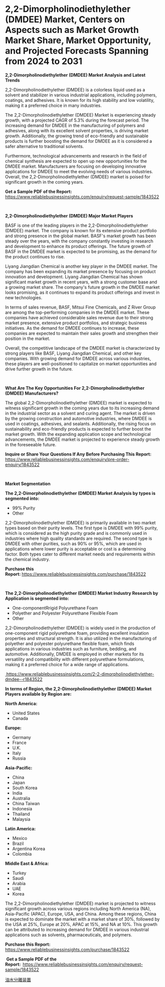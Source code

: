 <p><h1>2,2-Dimorpholinodiethylether (DMDEE) Market, Centers on Aspects such as Market Growth Market Share, Market Opportunity, and Projected Forecasts Spanning from 2024 to 2031</h1></p><p><strong>2,2-Dimorpholinodiethylether (DMDEE) Market Analysis and Latest Trends</strong></p>
<p><p>2,2-Dimorpholinodiethylether (DMDEE) is a colorless liquid used as a solvent and stabilizer in various industrial applications, including polymers, coatings, and adhesives. It is known for its high stability and low volatility, making it a preferred choice in many industries.</p><p>The 2,2-Dimorpholinodiethylether (DMDEE) Market is experiencing steady growth, with a projected CAGR of 5.3% during the forecast period. The increasing demand for DMDEE in the manufacturing of polymers and adhesives, along with its excellent solvent properties, is driving market growth. Additionally, the growing trend of eco-friendly and sustainable products is further boosting the demand for DMDEE as it is considered a safer alternative to traditional solvents.</p><p>Furthermore, technological advancements and research in the field of chemical synthesis are expected to open up new opportunities for the DMDEE market. Manufacturers are focusing on developing innovative applications for DMDEE to meet the evolving needs of various industries. Overall, the 2,2-Dimorpholinodiethylether (DMDEE) market is poised for significant growth in the coming years.</p></p>
<p><strong>Get a Sample PDF of the Report:&nbsp;</strong> <a href="https://www.reliablebusinessinsights.com/enquiry/request-sample/1843522">https://www.reliablebusinessinsights.com/enquiry/request-sample/1843522</a></p>
<p>&nbsp;</p>
<p><strong>2,2-Dimorpholinodiethylether (DMDEE) Major Market Players</strong></p>
<p><p>BASF is one of the leading players in the 2,2-Dimorpholinodiethylether (DMDEE) market. The company is known for its extensive product portfolio and strong presence in the global market. BASF's market growth has been steady over the years, with the company constantly investing in research and development to enhance its product offerings. The future growth of BASF in the DMDEE market is expected to be promising, as the demand for the product continues to rise.</p><p>Liyang Jiangdian Chemical is another key player in the DMDEE market. The company has been expanding its market presence by focusing on product innovation and development. Liyang Jiangdian Chemical has shown significant market growth in recent years, with a strong customer base and a growing market share. The company's future growth in the DMDEE market looks promising, as it continues to expand its product offerings and invest in new technologies.</p><p>In terms of sales revenue, BASF, Mitsui Fine Chemicals, and Z River Group are among the top-performing companies in the DMDEE market. These companies have achieved considerable sales revenue due to their strong market presence, extensive product portfolios, and strategic business initiatives. As the demand for DMDEE continues to increase, these companies are expected to maintain their sales growth and strengthen their position in the market.</p><p>Overall, the competitive landscape of the DMDEE market is characterized by strong players like BASF, Liyang Jiangdian Chemical, and other key companies. With growing demand for DMDEE across various industries, these players are well-positioned to capitalize on market opportunities and drive further growth in the future.</p></p>
<p>&nbsp;</p>
<p><strong>What Are The Key Opportunities For 2,2-Dimorpholinodiethylether (DMDEE) Manufacturers?</strong></p>
<p><p>The global 2,2-Dimorpholinodiethylether (DMDEE) market is expected to witness significant growth in the coming years due to its increasing demand in the industrial sector as a solvent and curing agent. The market is driven by the growing construction and automotive industries, where DMDEE is used in coatings, adhesives, and sealants. Additionally, the rising focus on sustainability and eco-friendly products is expected to further boost the market growth. With the expanding application scope and technological advancements, the DMDEE market is projected to experience steady growth in the foreseeable future.</p></p>
<p><strong>Inquire or Share Your Questions If Any Before Purchasing This Report:</strong> <a href="https://www.reliablebusinessinsights.com/enquiry/pre-order-enquiry/1843522">https://www.reliablebusinessinsights.com/enquiry/pre-order-enquiry/1843522</a></p>
<p>&nbsp;</p>
<p><strong>Market Segmentation</strong></p>
<p><strong>The 2,2-Dimorpholinodiethylether (DMDEE) Market Analysis by types is segmented into:</strong></p>
<p><ul><li>99% Purity</li><li>Other</li></ul></p>
<p><p>2,2-Dimorpholinodiethylether (DMDEE) is primarily available in two market types based on their purity levels. The first type is DMDEE with 99% purity, which is considered as the high purity grade and is commonly used in industries where high quality standards are required. The second type is DMDEE with other purities, such as 90% or 95%, which are used in applications where lower purity is acceptable or cost is a determining factor. Both types cater to different market needs and requirements within the chemical industry.</p></p>
<p><strong>Purchase this Report:&nbsp;</strong><a href="https://www.reliablebusinessinsights.com/purchase/1843522">https://www.reliablebusinessinsights.com/purchase/1843522</a></p>
<p>&nbsp;</p>
<p><strong>The 2,2-Dimorpholinodiethylether (DMDEE) Market Industry Research by Application is segmented into:</strong></p>
<p><ul><li>One-componentRrigid Polyurethane Foam</li><li>Polyether and Polyester Polyurethane Flexible Foam</li><li>Other</li></ul></p>
<p><p>2,2-Dimorpholinodiethylether (DMDEE) is widely used in the production of one-component rigid polyurethane foam, providing excellent insulation properties and structural strength. It is also utilized in the manufacturing of polyether and polyester polyurethane flexible foam, which finds applications in various industries such as furniture, bedding, and automotive. Additionally, DMDEE is employed in other markets for its versatility and compatibility with different polyurethane formulations, making it a preferred choice for a wide range of applications.</p></p>
<p><a href="https://www.reliablebusinessinsights.com/2-2-dimorpholinodiethylether-dmdee--r1843522">&nbsp;https://www.reliablebusinessinsights.com/2-2-dimorpholinodiethylether-dmdee--r1843522</a></p>
<p><strong>In terms of Region, the 2,2-Dimorpholinodiethylether (DMDEE) Market Players available by Region are:</strong></p>
<p>
    <p> <strong> North America: </strong>
        <ul>
            <li>United States</li>
            <li>Canada</li>
        </ul>
        </p> 
    <p> <strong> Europe: </strong>
        <ul>
            <li>Germany</li>
            <li>France</li>
            <li>U.K.</li>
            <li>Italy</li>
            <li>Russia</li>
        </ul>
        </p> 
    <p> <strong> Asia-Pacific: </strong>
        <ul>
            <li>China</li>
            <li>Japan</li>
            <li>South Korea</li>
            <li>India</li>
            <li>Australia</li>
            <li>China Taiwan</li>
            <li>Indonesia</li>
            <li>Thailand</li>
            <li>Malaysia</li>
        </ul>
        </p> 
    <p> <strong> Latin America: </strong>
        <ul>
            <li>Mexico</li>
            <li>Brazil</li>
            <li>Argentina Korea</li>
            <li>Colombia</li>
        </ul>
        </p> 
    <p> <strong> Middle East & Africa: </strong>
        <ul>
            <li>Turkey</li>
            <li>Saudi</li>
            <li>Arabia</li>
            <li>UAE</li>
            <li>Korea</li>
        </ul>
    </p>
    </p>
<p><p>The 2,2-Dimorpholinodiethylether (DMDEE) market is projected to witness significant growth across various regions including North America (NA), Asia-Pacific (APAC), Europe, USA, and China. Among these regions, China is expected to dominate the market with a market share of 30%, followed by the USA at 25%, Europe at 20%, APAC at 15%, and NA at 10%. This growth can be attributed to increasing demand for DMDEE in various industrial applications such as solvents, pharmaceuticals, and polymers.</p></p>
<p><strong>Purchase this Report: </strong><a href="https://www.reliablebusinessinsights.com/purchase/1843522">https://www.reliablebusinessinsights.com/purchase/1843522</a></p>
<p>&nbsp;<strong>Get a Sample PDF of the Report:&nbsp;&nbsp;</strong><a href="https://www.reliablebusinessinsights.com/enquiry/request-sample/1843522">https://www.reliablebusinessinsights.com/enquiry/request-sample/1843522</a></p>
<p><strong></strong></p>
<p><p><a href="https://medium.com/@hiramzulauf/%E6%B2%B9%E6%B0%B4%E5%88%86%E9%9B%A2%E8%A3%85%E7%BD%AE%E5%B8%82%E5%A0%B4%E8%A6%8F%E6%A8%A1%E3%81%A8%E5%B8%82%E5%A0%B4%E5%8B%95%E5%90%91-%E5%AE%8C%E5%85%A8%E3%81%AA%E7%94%A3%E6%A5%AD%E6%A6%82%E8%A6%81-2024%E5%B9%B4%E3%81%8B%E3%82%892031%E5%B9%B4%E3%81%BE%E3%81%A7-5e471ca3d4e5">油水分離装置</a></p></p>